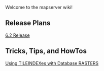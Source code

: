 Welcome to the mapserver wiki!

## Release Plans
[6.2 Release](/mapserver/mapserver/wiki/62ReleasePlan)

## Tricks, Tips, and HowTos
[Using TILEINDEXes with Database RASTERS](/mapserver/mapserver/wiki/DatabaseTileIndex)